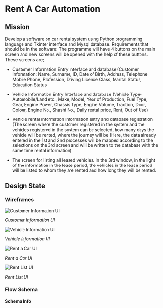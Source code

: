 # Rent A Car Automation

## Mission
Develop a software on car rental system using Python programming language and Tkinter interface and Mysql database. Requirements that should be in the software: The programme will have 4 buttons on the main screen and new screens will be opened with the help of these buttons. These screens are;

- Customer Information Entry Interface and database (Customer Information: Name, Surname, ID, Date of Birth, Address, Telephone Mobile Phone, Profession, Driving Licence Class, Marital Status, Education Status, 

- Vehicle Information Entry Interface and database (Vehicle Type-Automobile/Land etc., Make, Model, Year of Production, Fuel Type, Gear, Engine Power, Chassis Type, Engine Volume, Traction, Door, Colour, Engine No., Shashi No., Daily rental price, Rent, Out of Use)

- Vehicle rental information information entry and database registration (The screen where the customer registered in the system and the vehicles registered in the system can be selected, how many days the vehicle will be rented, where the journey will be (Here, the data already entered in the 1st and 2nd processes will be mapped according to the selections on the 3rd screen and will be written to the database with the same time rental information) 

- The screen for listing all leased vehicles. In the 3rd window, in the light of the information in the lease period, the vehicles in the lease period will be listed to whom they are rented and how long they will be rented.

## Design State

### Wireframes
![Customer Information UI](https://github.com/sonatipek/rent_a_car_otomation_python-tkinter/blob/main/wireframes/M%C3%BC%C5%9Fteri%20Bilgileri.png "Customer Information UI")

_Customer Information UI_

![Vehicle Information UI](https://github.com/sonatipek/rent_a_car_otomation_python-tkinter/blob/main/wireframes/Ara%C3%A7%20Bilgileri.png "Vehicle Information UI")

_Vehicle Information UI_

![Rent a Car UI](https://github.com/sonatipek/rent_a_car_otomation_python-tkinter/blob/main/wireframes/Ara%C3%A7%20Kiralama.png "Rent A Car UI")

_Rent a Car UI_

![Rent List UI](https://github.com/sonatipek/rent_a_car_otomation_python-tkinter/blob/main/wireframes/Kiralama%20Listesi.png "Rent List UI")

_Rent List UI_

### Flow Schema
#### Schema Info

